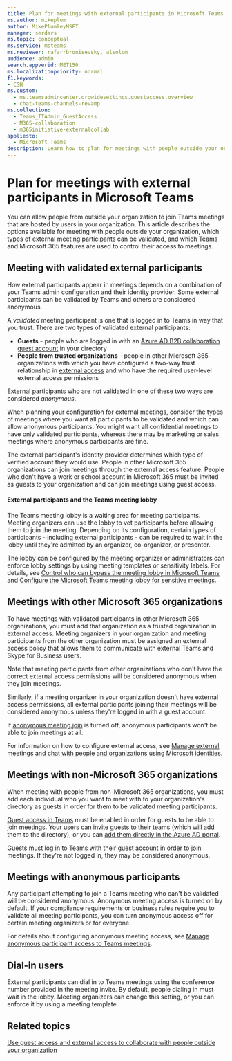```yaml
---
title: Plan for meetings with external participants in Microsoft Teams
ms.author: mikeplum
author: MikePlumleyMSFT
manager: serdars
ms.topic: conceptual
ms.service: msteams
ms.reviewer: rafarrbronisevsky, alsolom
audience: admin
search.appverid: MET150
ms.localizationpriority: normal
f1.keywords:
- CSH
ms.custom: 
  - ms.teamsadmincenter.orgwidesettings.guestaccess.overview
  - chat-teams-channels-revamp
ms.collection: 
  - Teams_ITAdmin_GuestAccess
  - M365-collaboration
  - m365initiative-externalcollab
appliesto: 
  - Microsoft Teams
description: Learn how to plan for meetings with people outside your organization in Microsoft Teams.
---
```


# Plan for meetings with external participants in Microsoft Teams

You can allow people from outside your organization to join Teams meetings that are hosted by users in your organization. This article describes the options available for meeting with people outside your organization, which types of external meeting participants can be validated, and which Teams and Microsoft 365 features are used to control their access to meetings.

## Meeting with validated external participants

How external participants appear in meetings depends on a combination of your Teams admin configuration and their identity provider. Some external participants can be validated by Teams and others are considered anonymous.

A *validated* meeting participant is one that is logged in to Teams in way that you trust. There are two types of validated external participants:

- **Guests** - people who are logged in with an [Azure AD B2B collaboration guest account](/azure/active-directory/external-identities/what-is-b2b) in your directory
- **People from trusted organizations** - people in other Microsoft 365 organizations with which you have configured a two-way trust relationship in [external access](trusted-organizations-external-meetings-chat.md) and who have the required user-level external access permissions

External participants who are not validated in one of these two ways are considered *anonymous*.

When planning your configuration for external meetings, consider the types of meetings where you want all participants to be validated and which can allow anonymous participants. You might want all confidential meetings to have only validated participants, whereas there may be marketing or sales meetings where anonymous participants are fine.

The external participant's identity provider determines which type of verified account they would use. People in other Microsoft 365 organizations can join meetings through the external access feature. People who don't have a work or school account in Microsoft 365 must be invited as guests to your organization and can join meetings using guest access.

#### External participants and the Teams meeting lobby

The Teams meeting lobby is a waiting area for meeting participants. Meeting organizers can use the lobby to vet participants before allowing them to join the meeting. Depending on its configuration, certain types of participants - including external participants - can be required to wait in the lobby until they're admitted by an organizer, co-organizer, or presenter.

The lobby can be configured by the meeting organizer or administrators can enforce lobby settings by using meeting templates or sensitivity labels. For details, see [Control who can bypass the meeting lobby in Microsoft Teams](who-can-bypass-meeting-lobby.md) and [Configure the Microsoft Teams meeting lobby for sensitive meetings](configure-lobby-sensitive-meetings.md).

## Meetings with other Microsoft 365 organizations

To have meetings with validated participants in other Microsoft 365 organizations, you must add that organization as a trusted organization in external access. Meeting organizers in your organization and meeting participants from the other organization must be assigned an external access policy that allows them to communicate with external Teams and Skype for Business users.

Note that meeting participants from other organizations who don't have the correct external access permissions will be considered anonymous when they join meetings.

Similarly, if a meeting organizer in your organization doesn't have external access permissions, all external participants joining their meetings will be considered anonymous unless they're logged in with a guest account.

If [anonymous meeting join](anonymous-users-in-meetings.md) is turned off, anonymous participants won't be able to join meetings at all.

For information on how to configure external access, see [Manage external meetings and chat with people and organizations using Microsoft identities](trusted-organizations-external-meetings-chat.md).

## Meetings with non-Microsoft 365 organizations

When meeting with people from non-Microsoft 365 organizations, you must add each individual who you want to meet with to your organization's directory as guests in order for them to be validated meeting participants.

[Guest access in Teams](guest-access.md) must be enabled in order for guests to be able to join meetings. Your users can invite guests to their teams (which will add them to the directory), or you can [add them directly in the Azure AD portal](/azure/active-directory/external-identities/add-users-administrator).

Guests must log in to Teams with their guest account in order to join meetings. If they're not logged in, they may be considered anonymous.

## Meetings with anonymous participants

Any participant attempting to join a Teams meeting who can't be validated will be considered anonymous. Anonymous meeting access is turned on by default. If your compliance requirements or business rules require you to validate all meeting participants, you can turn anonymous access off for certain meeting organizers or for everyone.

For details about configuring anonymous meeting access, see [Manage anonymous participant access to Teams meetings](anonymous-users-in-meetings.md).

## Dial-in users

External participants can dial in to Teams meetings using the conference number provided in the meeting invite. By default, people dialing in must wait in the lobby. Meeting organizers can change this setting, or you can enforce it by using a meeting template.

## Related topics

[Use guest access and external access to collaborate with people outside your organization](communicate-with-users-from-other-organizations.md)
